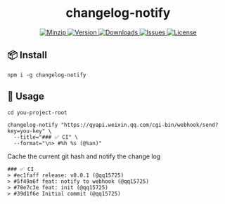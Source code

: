 <h1 align="center">changelog-notify</h1>

<p align="center">
  <a href="https://unpkg.com/changelog-notify">
    <img src="https://img.shields.io/bundlephobia/minzip/changelog-notify" alt="Minzip">
  </a>
  <a href="https://www.npmjs.com/package/changelog-notify">
    <img src="https://img.shields.io/npm/v/changelog-notify.svg" alt="Version">
  </a>
  <a href="https://www.npmjs.com/package/changelog-notify">
    <img src="https://img.shields.io/npm/dm/changelog-notify" alt="Downloads">
  </a>
  <a href="https://github.com/qq15725/changelog-notify/issues">
    <img src="https://img.shields.io/github/issues/qq15725/changelog-notify" alt="Issues">
  </a>
  <a href="https://github.com/qq15725/changelog-notify/blob/main/LICENSE">
    <img src="https://img.shields.io/npm/l/changelog-notify.svg" alt="License">
  </a>
</p>

## 📦 Install

```shell
npm i -g changelog-notify
```

## 🦄 Usage

```shell
cd you-project-root

changelog-notify "https://qyapi.weixin.qq.com/cgi-bin/webhook/send?key=you-key" \
  --title="### ✅ CI" \
  --format="\n> #%h %s (@%an)"
```

Cache the current git hash and notify the change log

```shell
### ✅ CI
> #ec1faff release: v0.0.1 (@qq15725)
> #5f49a6f feat: notify to webhook (@qq15725)
> #78e7c3e feat: init (@qq15725)
> #39d1f6e Initial commit (@qq15725)
```
